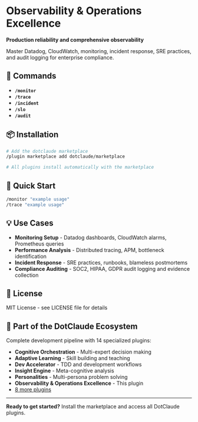 # Observability & Operations Excellence

**Production reliability and comprehensive observability**

Master Datadog, CloudWatch, monitoring, incident response, SRE practices, and audit logging for enterprise compliance.

## 🎯 Commands

- **`/monitor`**
- **`/trace`**
- **`/incident`**
- **`/slo`**
- **`/audit`**

## 📦 Installation

```bash
# Add the dotclaude marketplace
/plugin marketplace add dotclaude/marketplace

# All plugins install automatically with the marketplace
```

## 🚀 Quick Start

```bash
/monitor "example usage"
/trace "example usage"
```

## 💡 Use Cases

- **Monitoring Setup** - Datadog dashboards, CloudWatch alarms, Prometheus queries
- **Performance Analysis** - Distributed tracing, APM, bottleneck identification
- **Incident Response** - SRE practices, runbooks, blameless postmortems
- **Compliance Auditing** - SOC2, HIPAA, GDPR audit logging and evidence collection

## 📄 License

MIT License - see LICENSE file for details

## 🌟 Part of the DotClaude Ecosystem

Complete development pipeline with 14 specialized plugins:
- **Cognitive Orchestration** - Multi-expert decision making
- **Adaptive Learning** - Skill building and teaching
- **Dev Accelerator** - TDD and development workflows
- **Insight Engine** - Meta-cognitive analysis
- **Personalities** - Multi-persona problem solving
- **Observability & Operations Excellence** - This plugin
- [8 more plugins](https://github.com/dotclaude/marketplace)

---

**Ready to get started?** Install the marketplace and access all DotClaude plugins.
